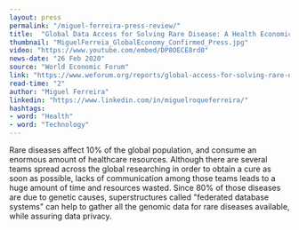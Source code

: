 ```yaml
---
layout: press
permalink: "/miguel-ferreira-press-review/"
title:  "Global Data Access for Solving Rare Disease: A Health Economics Value Framework"
thumbnail: "MiguelFerreia_GlobalEconomy_Confirmed_Press.jpg"
video: "https://www.youtube.com/embed/DP8OECE8rd0"
news-date: "26 Feb 2020"
source: "World Economic Forum"
link: "https://www.weforum.org/reports/global-access-for-solving-rare-disease-a-health-economics-value-framework"
read-time: "2"
author: "Miguel Ferreira"
linkedin: "https://www.linkedin.com/in/miguelroqueferreira/"
hashtags:
- word: "Health"
- word: "Technology"
---
```


Rare diseases affect 10% of the global population, and consume an enormous amount of healthcare resources. Although there are several teams spread across the global researching in order to obtain a cure as soon as possible, lacks of communication among those teams leads to a huge amount of time and resources wasted. Since 80% of those diseases are due to genetic causes, superstructures called "federated database systems" can help to gather all the genomic data for rare diseases available, while assuring data privacy.
